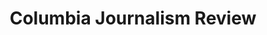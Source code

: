 ---
facebook: https://facebook.com/columbiajournalismreview
googleplus: https://plus.google.com/106602845844762607131
instagram: https://instagram.com/columbiajournalismreview
logohandle: cjr
sort: cjr
title: Columbia Journalism Review
twitter: https://x.com/CJR
website: https://www.cjr.org/
wikipedia: https://en.wikipedia.org/wiki/Columbia_Journalism_Review
---